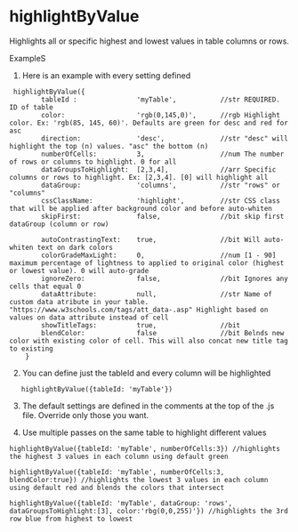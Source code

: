 # highlightByValue

Highlights all or specific highest and lowest values in table columns or rows.

ExampleS

1. Here is an example with every setting defined
```
 highlightByValue({
        tableId :               'myTable',           //str REQUIRED. ID of table
        color:                  'rgb(0,145,0)',      //rgb Highlight color. Ex: 'rgb(85, 145, 60)'. Defaults are green for desc and red for asc
        direction:              'desc',              //str "desc" will highlight the top (n) values. "asc" the bottom (n)
        numberOfCells:          3,                   //num The number of rows or columns to highlight. 0 for all 
        dataGroupsToHighlight:  [2,3,4],             //arr Specific columns or rows to highlight. Ex: [2,3,4]. [0] will highlight all
        dataGroup:              'columns',           //str "rows" or "columns"
        cssClassName:           'highlight',         //str CSS class that will be applied after background color and before auto-whiten
        skipFirst:              false,               //bit skip first dataGroup (column or row)
        
        autoContrastingText:    true,                //bit Will auto-whiten text on dark colors  
        colorGradeMaxLight:     0,                   //num [1 - 90] maximum percentage of lightness to applied to original color (highest or lowest value). 0 will auto-grade
        ignoreZero:             false,               //bit Ignores any cells that equal 0                       
        dataAttribute:          null,                //str Name of custom data atribute in your table. "https://www.w3schools.com/tags/att_data-.asp" Highlight based on values on data attribute instead of cell
        showTitleTags:          true,                //bit
        blendColor:             false                //bit Belnds new color with existing color of cell. This will also concat new title tag to existing
    }
 ```   
2. You can define just the tableId and every column will be highlighted
```
   highlightByValue({tableId: 'myTable'})
```   
3. The default settings are defined in the comments at the top of the .js file. Override only those you want.

4. Use multiple passes on the same table to highlight different values

```
highlightByValue({tableId: 'myTable', numberOfCells:3}) //highlights the highest 3 values in each column using default green

highlightByValue({tableId: 'myTable', numberOfCells:3, blendColor:true}) //highlights the lowest 3 values in each column using default red and blends the colors that intersect

highlightByValue({tableId: 'myTable', dataGroup: 'rows', dataGroupsToHighlight:[3], color:'rbg(0,0,255)'}) //highlights the 3rd row blue from highest to lowest

```
